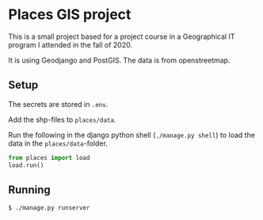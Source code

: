 # Places GIS project

This is a small project based for a project course in a Geographical IT program I attended in the fall of 2020.

It is using Geodjango and PostGIS. The data is from openstreetmap.

## Setup

The secrets are stored in `.env`.

Add the shp-files to `places/data`.

Run the following in the django python shell (`./manage.py shell`) to load the data in the `places/data`-folder.

```python
from places import load
load.run()
```

## Running

```$ ./manage.py runserver```
